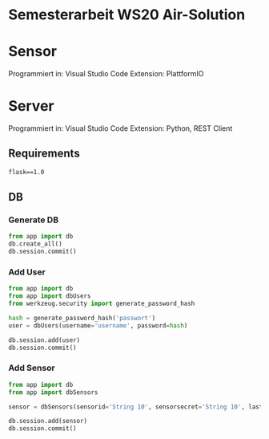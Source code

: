 # Semesterarbeit WS20 Air-Solution



# Sensor
Programmiert in: 	Visual Studio Code
Extension:			PlattformIO





# Server

Programmiert in: 	Visual Studio Code
Extension:			Python, REST Client

## Requirements
```.txt
flask==1.0
```

## DB
### Generate DB

```python
from app import db
db.create_all()
db.session.commit()
```

### Add User

```python
from app import db
from app import dbUsers
from werkzeug.security import generate_password_hash

hash = generate_password_hash('passwort')
user = dbUsers(username='username', password=hash)

db.session.add(user)
db.session.commit()
```

### Add Sensor

```python
from app import db
from app import dbSensors

sensor = dbSensors(sensorid='String 10', sensorsecret='String 10', lastseen='Erfasst: 081220')

db.session.add(sensor)
db.session.commit()
```

